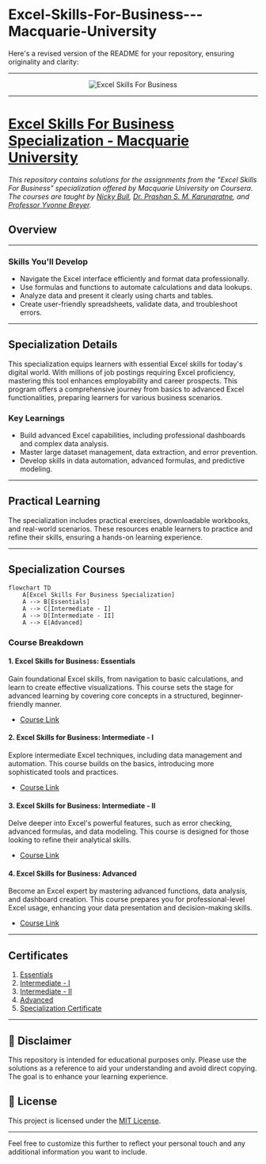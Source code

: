 # Excel-Skills-For-Business---Macquarie-University
Here's a revised version of the README for your repository, ensuring originality and clarity:

---

<p align="center"><img width="auto" src="https://example.com/path/to/image.jpg" alt="Excel Skills For Business" /></p>

---

# [Excel Skills For Business Specialization - Macquarie University](https://www.coursera.org/specializations/excel)
*This repository contains solutions for the assignments from the "Excel Skills For Business" specialization offered by Macquarie University on Coursera. The courses are taught by [Nicky Bull](https://www.coursera.org/instructor/nicky-bull), [Dr. Prashan S. M. Karunaratne](https://www.coursera.org/specializations/excel#instructors), and [Professor Yvonne Breyer](https://www.coursera.org/instructor/yvonne-breyer).*

## Overview

---

### Skills You'll Develop

- Navigate the Excel interface efficiently and format data professionally.
- Use formulas and functions to automate calculations and data lookups.
- Analyze data and present it clearly using charts and tables.
- Create user-friendly spreadsheets, validate data, and troubleshoot errors.

---

## Specialization Details

This specialization equips learners with essential Excel skills for today's digital world. With millions of job postings requiring Excel proficiency, mastering this tool enhances employability and career prospects. This program offers a comprehensive journey from basics to advanced Excel functionalities, preparing learners for various business scenarios.

### Key Learnings

- Build advanced Excel capabilities, including professional dashboards and complex data analysis.
- Master large dataset management, data extraction, and error prevention.
- Develop skills in data automation, advanced formulas, and predictive modeling.

---

## Practical Learning

The specialization includes practical exercises, downloadable workbooks, and real-world scenarios. These resources enable learners to practice and refine their skills, ensuring a hands-on learning experience.

---

## Specialization Courses

```mermaid
flowchart TD
    A[Excel Skills For Business Specialization]
    A --> B[Essentials]
    A --> C[Intermediate - I]
    A --> D[Intermediate - II]
    A --> E[Advanced]
```

### Course Breakdown

#### 1. Excel Skills for Business: Essentials

Gain foundational Excel skills, from navigation to basic calculations, and learn to create effective visualizations. This course sets the stage for advanced learning by covering core concepts in a structured, beginner-friendly manner.

* [Course Link](https://github.com/yourusername/Excel-Specialization/tree/main/Course-1-Essentials)

#### 2. Excel Skills for Business: Intermediate - I

Explore intermediate Excel techniques, including data management and automation. This course builds on the basics, introducing more sophisticated tools and practices.

* [Course Link](https://github.com/yourusername/Excel-Specialization/tree/main/Course-2-Intermediate-I)

#### 3. Excel Skills for Business: Intermediate - II

Delve deeper into Excel's powerful features, such as error checking, advanced formulas, and data modeling. This course is designed for those looking to refine their analytical skills.

* [Course Link](https://github.com/yourusername/Excel-Specialization/tree/main/Course-3-Intermediate-II)

#### 4. Excel Skills for Business: Advanced

Become an Excel expert by mastering advanced functions, data analysis, and dashboard creation. This course prepares you for professional-level Excel usage, enhancing your data presentation and decision-making skills.

* [Course Link](https://github.com/yourusername/Excel-Specialization/tree/main/Course-4-Advanced)

---

## Certificates

1. [Essentials](https://www.coursera.org/account/accomplishments/verify/897HC2Z74LFW)
2. [Intermediate - I](https://www.coursera.org/account/accomplishments/verify/ZBP5B65WTJCR)
3. [Intermediate - II](https://www.coursera.org/account/accomplishments/verify/W5ZNBZT52DME)
4. [Advanced](https://www.coursera.org/account/accomplishments/verify/M2URRAJ8TCGR)
5. [Specialization Certificate](https://www.coursera.org/account/accomplishments/specialization/SY4QD6RK62TQ)

---

## 📝 Disclaimer
This repository is intended for educational purposes only. Please use the solutions as a reference to aid your understanding and avoid direct copying. The goal is to enhance your learning experience.

## 📝 License
This project is licensed under the [MIT License](https://opensource.org/licenses/MIT). 

---

Feel free to customize this further to reflect your personal touch and any additional information you want to include.
